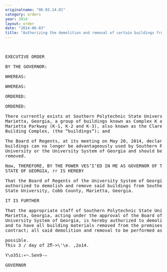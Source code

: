 ```yaml
---
originalname: "06.03.14.01"
category: orders
year: 2014
layout: order
date: "2014-06-03"
title: "Authorizing the demolition and removal of certain buildings from Southern Polytechnic State University"
---
```

<pre>
 

EXECUTIVE ORDER

BY THE GOVERNOR:

WHEREAS:

WHEREAS:

ORDERED:

ORDERED:

There currently exists at Southern Polytechnic State University, Cobb County,
Marietta, Georgia, a group of buildings known as Complex K at 1100 South
Marietta Parkway (K-1, K-2 and K-3), also known as the Clarence Arnston MET
Building Complex, (the “buildings”); and

The Board of Regents, at its meeting on May 20, 2014, declared that said
buildings can no longer be advantageously used by Southern Polytechnic State
University or the University System of Georgia and should be demolished and
removed.

Now, THEREFORE, BY THE POWER VES’I‘ED IN ME AS GOVERNOR OF THE
STATE OF GEORGIA, rr IS HEREBY

That the Board of Regents of the University System of Georgia is hereby
authorized to demolish and remove said buildings from Southern Polytechnic
State University, Cobb County, Marietta, Georgia.

IT IS FURTHER

That the appropriate staff of Southern Polytechnic State University, Cobb County,
Marietta, Georgia, acting under the approval of the Board of Regents of the
University System of Georgia, is hereby authorized to demolish said buildings
and to have all building materials removed from the premises by public works
contract; all said demolition and removal to be performed as expeditiously as

possible.
This 3 / day of Zﬂ->\'\e. ,2o14.

Y\o35i:«~.Sen9-—

GOVERNOR

</pre>
